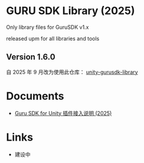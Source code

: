 # GURU SDK Library (2025)

Only library files for GuruSDK v1.x

released upm for all libraries and tools

## Version 1.6.0

自 2025 年 9 月改为使用此仓库：
[unity-gurusdk-library](https://github.com/castbox/unity-gurusdk-library)



# Documents

* [Guru SDK for Unity 插件接入说明 (2025)
](https://docs.google.com/document/d/19S3eWpz6my6WEqZAKswsWE9fovpyI4ASzCxVSbMC5_Y)


# Links

* 建设中
